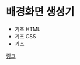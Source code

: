 # 배경화면 생성기
<!-- 마크다운 md 사용법 확인하삼 -->
<!-- 돋보기모양 저거: 좌측에서 미리보기 -->
<!-- 이모지 사용법??? 기억안나 -->

+ 기초 HTML
+ 기초 CSS
+ 기초

[링크](https://harudee.github.io/BackgroundGenerator/)
